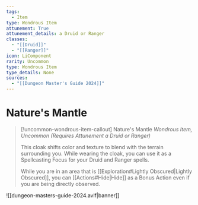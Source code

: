 ```yaml
---
tags:
  - Item
type: Wondrous Item
attunement: True
attunement_details: a Druid or Ranger
classes:
  - "[[Druid]]"
  - "[[Ranger]]"
icon: LiComponent
rarity: Uncommon
type: Wondrous Item
type_details: None
sources: 
  - "[[Dungeon Master's Guide 2024]]"
---
```

# Nature's Mantle
>[!uncommon-wondrous-item-callout] Nature's Mantle
>_Wondrous Item, Uncommon (Requires Attunement a Druid or Ranger)_
>
>This cloak shifts color and texture to blend with the terrain surrounding you. While wearing the cloak, you can use it as a Spellcasting Focus for your Druid and Ranger spells.
>
>While you are in an area that is [[Exploration#Lightly Obscured\|Lightly Obscured]], you can [[Actions#Hide\|Hide]] as a Bonus Action even if you are being directly observed.
>


![[dungeon-masters-guide-2024.avif|banner]]